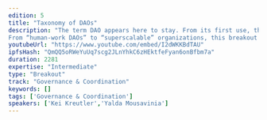 ```yaml
---
edition: 5
title: "Taxonomy of DAOs"
description: "The term DAO appears here to stay. From its first use, the phrase Decentralization Autonomous Organization conjured an array of potentialities, including legal representation and management for natural systems to imaginaries of independent Skynet-like entities. However, despite the resurgence of DAO projects in 2019, we still lack a common vocabulary for different types of DAOs. 
From “human-work DAOs” to “superscalable” organizations, this breakout session aims to develop a working taxonomy of DAO projects with differing structures and objectives. We will provide a worksheet for participants to evaluate a specific DAO project instance, based on its decision-making processes, ease of entrance and exit, and broader governance mechanisms, with helpers from each project on hand to provide insight. We will also provide basis for existing organizational forms, such as co-operatives and mutual organizations, that DAOs both mimic and exceed. This breakout session seeks to establish a working group on DAO taxonomy, and chart both existing categories as well as the as yet unknown feats of DAOs."
youtubeUrl: "https://www.youtube.com/embed/I2dWKKBdTAU"
ipfsHash: "QmQQ5oRWeYuUq7scg2JLnYhkC6zHEktfeFyan6onBfbm7a"
duration: 2281
expertise: "Intermediate"
type: "Breakout"
track: "Governance & Coordination"
keywords: []
tags: ['Governance & Coordination']
speakers: ['Kei Kreutler','Yalda Mousavinia']
---
```

